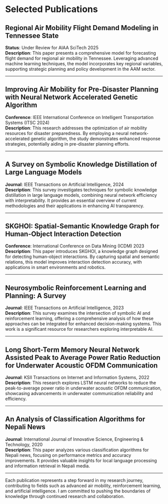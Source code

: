 # Selected Publications

## Regional Air Mobility Flight Demand Modeling in Tennessee State
**Status**: Under Review for AIAA SciTech 2025  
**Description**: This paper presents a comprehensive model for forecasting flight demand for regional air mobility in Tennessee. Leveraging advanced machine learning techniques, the model incorporates key regional variables, supporting strategic planning and policy development in the AAM sector.

---

## Improving Air Mobility for Pre-Disaster Planning with Neural Network Accelerated Genetic Algorithm
**Conference**: IEEE International Conference on Intelligent Transportation Systems (ITSC 2024)  
**Description**: This research addresses the optimization of air mobility resources for disaster preparedness. By employing a neural network-accelerated genetic algorithm, the study demonstrates enhanced response strategies, potentially aiding in pre-disaster planning efforts.

---

## A Survey on Symbolic Knowledge Distillation of Large Language Models
**Journal**: IEEE Transactions on Artificial Intelligence, 2024  
**Description**: This survey investigates techniques for symbolic knowledge distillation in large language models, combining neural network efficiency with interpretability. It provides an essential overview of current methodologies and their applications in enhancing AI transparency.

---

## SKGHOI: Spatial-Semantic Knowledge Graph for Human-Object Interaction Detection
**Conference**: International Conference on Data Mining (ICDM) 2023  
**Description**: This paper introduces SKGHOI, a knowledge graph designed for detecting human-object interactions. By capturing spatial and semantic relations, this model improves interaction detection accuracy, with applications in smart environments and robotics.

---

## Neurosymbolic Reinforcement Learning and Planning: A Survey
**Journal**: IEEE Transactions on Artificial Intelligence, 2023  
**Description**: This survey examines the intersection of symbolic AI and reinforcement learning, offering a comprehensive analysis of how these approaches can be integrated for enhanced decision-making systems. This work is a significant resource for researchers exploring interpretable AI.

---

## Long Short-Term Memory Neural Network Assisted Peak to Average Power Ratio Reduction for Underwater Acoustic OFDM Communication
**Journal**: KSII Transactions on Internet and Information Systems, 2022  
**Description**: This research explores LSTM neural networks to reduce the peak-to-average power ratio in underwater acoustic OFDM communication, showcasing advancements in underwater communication reliability and efficiency.

---

## An Analysis of Classification Algorithms for Nepali News
**Journal**: International Journal of Innovative Science, Engineering & Technology, 2020  
**Description**: This paper analyzes various classification algorithms for Nepali news, focusing on performance metrics and accuracy improvements. It provides valuable insights for local language processing and information retrieval in Nepali media.

---

Each publication represents a step forward in my research journey, contributing to fields such as advanced air mobility, reinforcement learning, and artificial intelligence. I am committed to pushing the boundaries of knowledge through continued research and collaboration.

